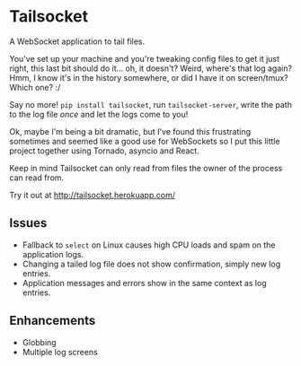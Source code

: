 # Tailsocket

A WebSocket application to tail files.

You've set up your machine and you're tweaking config files to get it just right, this last bit should do it... oh, it doesn't? Weird, where's that log again? Hmm, I know it's in the history somewhere, or did I have it on screen/tmux? Which one? :/

Say no more! `pip install tailsocket`, run `tailsocket-server`, write the path to the log file *once* and let the logs come to you!

Ok, maybe I'm being a bit dramatic, but I've found this frustrating sometimes and seemed like a good use for WebSockets so I put this little project together using Tornado, asyncio and React.

Keep in mind Tailsocket can only read from files the owner of the process can read from.

Try it out at http://tailsocket.herokuapp.com/

## Issues

- Fallback to `select` on Linux causes high CPU loads and spam on the application logs.
- Changing a tailed log file does not show confirmation, simply new log entries.
- Application messages and errors show in the same context as log entries.

## Enhancements

- Globbing
- Multiple log screens